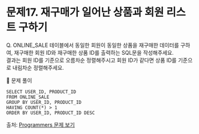 # 문제17. 재구매가 일어난 상품과 회원 리스트 구하기

Q. ONLINE_SALE 테이블에서 동일한 회원이 동일한 상품을 재구매한 데이터를 구하여, 재구매한 회원 ID와 재구매한 상품 ID를 출력하는 SQL문을 작성해주세요. <br>
결과는 회원 ID를 기준으로 오름차순 정렬해주시고 회원 ID가 같다면 상품 ID를 기준으로 내림차순 정렬해주세요.

🔑 문제 풀이
```mysql
SELECT USER_ID, PRODUCT_ID
FROM ONLINE_SALE
GROUP BY USER_ID, PRODUCT_ID
HAVING COUNT(*) > 1
ORDER BY USER_ID, PRODUCT_ID DESC
```

출처: [Programmers 문제 보기](https://school.programmers.co.kr/learn/courses/30/lessons/131536)
